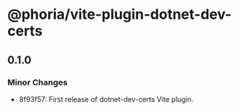 # @phoria/vite-plugin-dotnet-dev-certs

## 0.1.0

### Minor Changes

- 8f93f57: First release of dotnet-dev-certs Vite plugin.
